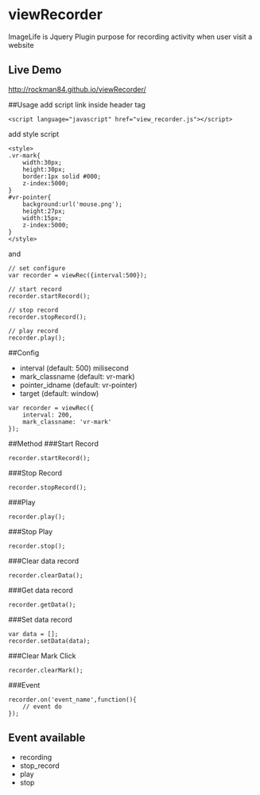 # viewRecorder
ImageLife is Jquery Plugin purpose for recording activity when user visit a website

## Live Demo
<a href="http://rockman84.github.io/viewRecorder/">http://rockman84.github.io/viewRecorder/</a>

##Usage
add script link inside header tag
```
<script language="javascript" href="view_recorder.js"></script> 
```
add style script
```
<style>
.vr-mark{
	width:30px;
	height:30px;
	border:1px solid #000;
	z-index:5000;
}
#vr-pointer{
	background:url('mouse.png');
	height:27px;
	width:15px;
	z-index:5000;
}
</style>
```
and
```
// set configure
var recorder = viewRec({interval:500});
 
// start record
recorder.startRecord();
 
// stop record
recorder.stopRecord();
 
// play record
recorder.play(); 
```
##Config
- interval (default: 500) milisecond
- mark_classname (default: vr-mark)
- pointer_idname (default: vr-pointer)
- target (default: window)
```
var recorder = viewRec({
	interval: 200,
	mark_classname: 'vr-mark'
});
```
##Method
###Start Record
```
recorder.startRecord();
```
###Stop Record
```
recorder.stopRecord();
```
###Play
```
recorder.play();
```
###Stop Play
```
recorder.stop();
```
###Clear data record
```
recorder.clearData();
```
###Get data record
```
recorder.getData();
```
###Set data record
```
var data = [];
recorder.setData(data);
```
###Clear Mark Click
```
recorder.clearMark();
```
###Event
```
recorder.on('event_name',function(){
	// event do
});
```

## Event available
- recording
- stop_record
- play
- stop

